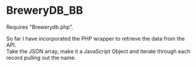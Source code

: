 # BreweryDB_BB
Requires "Brewerydb.php".

So far I have incorporated the PHP wrapper to retrieve the data from the API.  
Take the JSON array, make it a JavaScript Object and iterate through each record pulling out the name.

